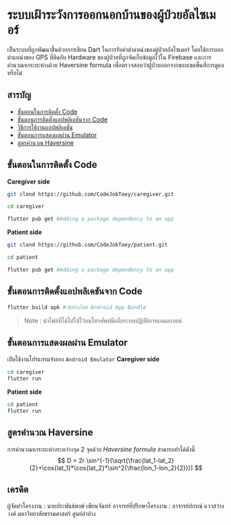 # ระบบเฝ้าระวังการออกนอกบ้านของผู้ป่วยอัลไซเมอร์

เป็นระบบที่ถูกพัฒนาขึ้นด้วยการเขียน Dart ในการรับค่าตำแหน่งของผู้ป่วยอัลไซเมอร์ โดยใช้การบอกตำแหน่งของ GPS ที่ติดกับ Hardware ของผู้ป่วยที่ถูกจัดเก็บข้อมูลไว้ใน Firebase และการคำนวณหาระยะห่างด้วย Haversine formula เพื่อตรวจสอบว่าผู้ป่วยออกจากขอบเขตพื้นที่การดูแลหรือไม่

## สารบัญ
- [ขั้นตอนในการติดตั้ง Code](#%E0%B8%82%E0%B8%B1%E0%B9%89%E0%B8%99%E0%B8%95%E0%B8%AD%E0%B8%99%E0%B9%83%E0%B8%99%E0%B8%81%E0%B8%B2%E0%B8%A3%E0%B8%95%E0%B8%B4%E0%B8%94%E0%B8%95%E0%B8%B1%E0%B9%89%E0%B8%87-code)
- [ขั้นตอนการติดตั้งแอปพลิเคชันจาก Code](#%E0%B8%82%E0%B8%B1%E0%B9%89%E0%B8%99%E0%B8%95%E0%B8%AD%E0%B8%99%E0%B8%81%E0%B8%B2%E0%B8%A3%E0%B8%95%E0%B8%B4%E0%B8%94%E0%B8%95%E0%B8%B1%E0%B9%89%E0%B8%87%E0%B9%81%E0%B8%AD%E0%B8%9B%E0%B8%9E%E0%B8%A5%E0%B8%B4%E0%B9%80%E0%B8%84%E0%B8%8A%E0%B8%B1%E0%B8%99%E0%B8%88%E0%B8%B2%E0%B8%81-code)
- [วิธีการใช้งานแอปพลิเคชัน](#%E0%B8%A7%E0%B8%B4%E0%B8%98%E0%B8%B5%E0%B8%81%E0%B8%B2%E0%B8%A3%E0%B9%83%E0%B8%8A%E0%B9%89%E0%B8%87%E0%B8%B2%E0%B8%99%E0%B9%81%E0%B8%AD%E0%B8%9B%E0%B8%9E%E0%B8%A5%E0%B8%B4%E0%B9%80%E0%B8%84%E0%B8%8A%E0%B8%B1%E0%B8%99)
- [ขั้นตอนการแสดงผลผ่าน Emulator](#%E0%B8%82%E0%B8%B1%E0%B9%89%E0%B8%99%E0%B8%95%E0%B8%AD%E0%B8%99%E0%B8%81%E0%B8%B2%E0%B8%A3%E0%B9%81%E0%B8%AA%E0%B8%94%E0%B8%87%E0%B8%9C%E0%B8%A5%E0%B8%9C%E0%B9%88%E0%B8%B2%E0%B8%99-emulator)
- [สูตรคำนวณ Haversine](#%E0%B8%AA%E0%B8%B9%E0%B8%95%E0%B8%A3%E0%B8%84%E0%B8%B3%E0%B8%99%E0%B8%A7%E0%B8%93-haversine)

## ขั้นตอนในการติดตั้ง Code

**Caregiver side**
```bash
git clond https://github.com/CodeJobToey/caregiver.git 

cd caregiver

flutter pub get #Adding a package dependency to an app
```
**Patient side**
```bash
git clond https://github.com/CodeJobToey/patient.git

cd patient

flutter pub get #Adding a package dependency to an app
```

## ขั้นตอนการติดตั้งแอปพลิเคชันจาก Code
```bash
flutter build apk #วิธีสร้างไฟล์ Android App Bundle
```
>Note : นำไฟล์ที่ได้ไปใส่ไว้บนโทรศัพท์มือถือระบบปฏิบัติการแอนดรอยด์

## ขั้นตอนการแสดงผลผ่าน Emulator
เปิดใช้งานโปรแกรมจำลอง `Android Emulator`
**Caregiver side**
```bash
cd caregiver
flutter run
```
**Patient side**
```bash
cd patient
flutter run
```

## สูตรคำนวณ Haversine
การคำนวณหาระยะห่างระหว่างจุด 2 จุดด้วย  *Haversine formula* สามารถทำได้ดังนี้
$$
D = 2r \sin^{-1}(\sqrt{\frac{lat_1-lat_2}{2}+\cos{lat_1}*\cos{lat_2}*\sin^2{\frac{lon_1-lon_2}{2}}})
$$


## เครดิต
ผู้จัดทำโครงงาน : นายประพันธ์พงษ์ เพียนจันทร์
อาจารย์ที่ปรึกษาโครงงาน : อาจารย์ปกรณ์ แววสว่างวงศ์
มหาวิทยาลัยธรรมศาสตร์ ศูนย์ลำปาง
